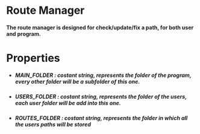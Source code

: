 # Route Manager
#### The route manager is designed for check/update/fix a path, for both user and program.

# Properties

- ##### MAIN_FOLDER : costant string, represents the folder of the program, every other folder will be a subfolder of this one.

- ##### USERS_FOLDER : costant string, represents the folder of the users, each user folder will be add into this one. 

- ##### ROUTES_FOLDER : costant string, represents the folder in which all the users paths will be stored
